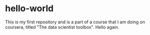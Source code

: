 # hello-world
This is my first repository and is a part of a course that I am doing on coursera, titled "The data scientist toolbox".
Hello again. 
